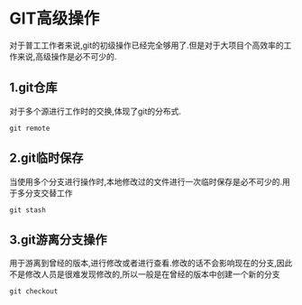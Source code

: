 # GIT高级操作
对于普工工作者来说,git的初级操作已经完全够用了.但是对于大项目个高效率的工作来说,高级操作是必不可少的.


## **1.git仓库**
对于多个源进行工作时的交换,体现了git的分布式.
```
git remote
```
## **2.git临时保存**
当使用多个分支进行操作时,本地修改过的文件进行一次临时保存是必不可少的.用于多分支交替工作
```
git stash
```
## **3.git游离分支操作**
用于游离到曾经的版本,进行修改或者进行查看.修改的话不会影响现在的分支,因此不是修改人员是很难发现修改的,所以一般是在曾经的版本中创建一个新的分支
```
git checkout
```


